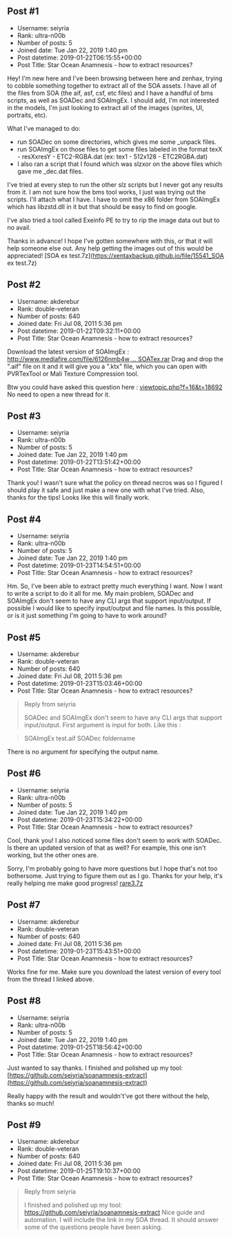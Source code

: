 ## Post #1
- Username: seiyria
- Rank: ultra-n00b
- Number of posts: 5
- Joined date: Tue Jan 22, 2019 1:40 pm
- Post datetime: 2019-01-22T06:15:55+00:00
- Post Title: Star Ocean Anamnesis - how to extract resources?

Hey! I'm new here and I've been browsing between here and zenhax, trying to cobble something together to extract all of the SOA assets. I have all of the files from SOA (the aif, asf, csf, etc files) and I have a handful of bms scripts, as well as SOADec and SOAImgEx. I should add, I'm not interested in the models, I'm just looking to extract all of the images (sprites, UI, portraits, etc).

What I've managed to do: 

- run SOADec on some directories, which gives me some _unpack files.
- run SOAImgEx on those files to get some files labeled in the format texX - resXxresY - ETC2-RGBA.dat (ex: tex1 - 512x128 - ETC2RGBA.dat)
- I also ran a script that I found which was slzxor on the above files which gave me _dec.dat files.

I've tried at every step to run the other slz scripts but I never got any results from it. I am not sure how the bms tool works, I just was trying out the scripts. I'll attach what I have. I have to omit the x86 folder from SOAImgEx which has libzstd.dll in it but that should be easy to find on google.

I've also tried a tool called Exeinfo PE to try to rip the image data out but to no avail.

Thanks in advance! I hope I've gotten somewhere with this, or that it will help someone else out. Any help getting the images out of this would be appreciated!
[SOA ex test.7z](https://xentaxbackup.github.io/file/15541_SOA ex test.7z)
## Post #2
- Username: akderebur
- Rank: double-veteran
- Number of posts: 640
- Joined date: Fri Jul 08, 2011 5:36 pm
- Post datetime: 2019-01-22T09:32:11+00:00
- Post Title: Star Ocean Anamnesis - how to extract resources?

Download the latest version of SOAImgEx : [http://www.mediafire.com/file/6126nmb4w ... SOATex.rar](http://www.mediafire.com/file/6126nmb4wmc5y6h/SOATex.rar) Drag and drop the ".aif" file on it and it will give you a ".ktx" file, which you can open with PVRTexTool or Mali Texture Compression tool.

Btw you could have asked this question here : [viewtopic.php?f=16&t=18692](http://forum.xentax.com/viewtopic.php?f=16&t=18692) No need to open a new thread for it.
## Post #3
- Username: seiyria
- Rank: ultra-n00b
- Number of posts: 5
- Joined date: Tue Jan 22, 2019 1:40 pm
- Post datetime: 2019-01-22T13:51:42+00:00
- Post Title: Star Ocean Anamnesis - how to extract resources?

Thank you! I wasn't sure what the policy on thread necros was so I figured I should play it safe and just make a new one with what I've tried. Also, thanks for the tips! Looks like this will finally work.
## Post #4
- Username: seiyria
- Rank: ultra-n00b
- Number of posts: 5
- Joined date: Tue Jan 22, 2019 1:40 pm
- Post datetime: 2019-01-23T14:54:51+00:00
- Post Title: Star Ocean Anamnesis - how to extract resources?

Hm. So, I've been able to extract pretty much everything I want. Now I want to write a script to do it all for me. My main problem, SOADec and SOAImgEx don't seem to have any CLI args that support input/output. If possible I would like to specify input/output and file names. Is this possible, or is it just something I'm going to have to work around?
## Post #5
- Username: akderebur
- Rank: double-veteran
- Number of posts: 640
- Joined date: Fri Jul 08, 2011 5:36 pm
- Post datetime: 2019-01-23T15:03:46+00:00
- Post Title: Star Ocean Anamnesis - how to extract resources?

> Reply from seiyria
>
> SOADec and SOAImgEx don't seem to have any CLI args that support input/output.
First argument is input for both. Like this :

>SOAImgEx test.aif
>SOADec foldername

There is no argument for specifying the output name.
## Post #6
- Username: seiyria
- Rank: ultra-n00b
- Number of posts: 5
- Joined date: Tue Jan 22, 2019 1:40 pm
- Post datetime: 2019-01-23T15:34:22+00:00
- Post Title: Star Ocean Anamnesis - how to extract resources?

Cool, thank you! I also noticed some files don't seem to work with SOADec. Is there an updated version of that as well? For example, this one isn't working, but the other ones are.

Sorry, I'm probably going to have more questions but I hope that's not too bothersome. Just trying to figure them out as I go. Thanks for your help, it's really helping me make good progress!
[rare3.7z](https://xentaxbackup.github.io/file/15552_rare3.7z)
## Post #7
- Username: akderebur
- Rank: double-veteran
- Number of posts: 640
- Joined date: Fri Jul 08, 2011 5:36 pm
- Post datetime: 2019-01-23T15:43:51+00:00
- Post Title: Star Ocean Anamnesis - how to extract resources?

Works fine for me. Make sure you download the latest version of every tool from the thread I linked above.
## Post #8
- Username: seiyria
- Rank: ultra-n00b
- Number of posts: 5
- Joined date: Tue Jan 22, 2019 1:40 pm
- Post datetime: 2019-01-25T18:56:42+00:00
- Post Title: Star Ocean Anamnesis - how to extract resources?

Just wanted to say thanks. I finished and polished up my tool: [https://github.com/seiyria/soanamnesis-extract](https://github.com/seiyria/soanamnesis-extract)

Really happy with the result and wouldn't've got there without the help, thanks so much!
## Post #9
- Username: akderebur
- Rank: double-veteran
- Number of posts: 640
- Joined date: Fri Jul 08, 2011 5:36 pm
- Post datetime: 2019-01-25T19:10:37+00:00
- Post Title: Star Ocean Anamnesis - how to extract resources?

> Reply from seiyria
>
> I finished and polished up my tool: https://github.com/seiyria/soanamnesis-extract
Nice guide and automation. I will include the link in my SOA thread. It should answer some of the questions people have been asking.
